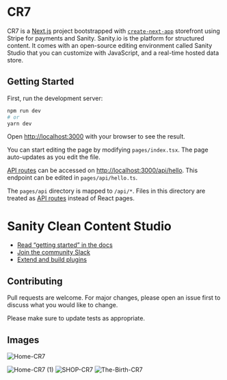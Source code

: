 # CR7

CR7 is a [Next.js](https://nextjs.org/) project bootstrapped with [`create-next-app`](https://github.com/vercel/next.js/tree/canary/packages/create-next-app)
storefront using Stripe for payments and Sanity. Sanity.io is the platform for structured content. It comes with an open-source editing environment called Sanity Studio that you can customize with JavaScript, and a real-time hosted data store. 

## Getting Started

First, run the development server:

```bash
npm run dev
# or
yarn dev
```

Open [http://localhost:3000](http://localhost:3000) with your browser to see the result.

You can start editing the page by modifying `pages/index.tsx`. The page auto-updates as you edit the file.

[API routes](https://nextjs.org/docs/api-routes/introduction) can be accessed on [http://localhost:3000/api/hello](http://localhost:3000/api/hello). This endpoint can be edited in `pages/api/hello.ts`.

The `pages/api` directory is mapped to `/api/*`. Files in this directory are treated as [API routes](https://nextjs.org/docs/api-routes/introduction) instead of React pages.

# Sanity Clean Content Studio
- [Read “getting started” in the docs](https://www.sanity.io/docs/introduction/getting-started?utm_source=readme)
- [Join the community Slack](https://slack.sanity.io/?utm_source=readme)
- [Extend and build plugins](https://www.sanity.io/docs/content-studio/extending?utm_source=readme)





## Contributing

Pull requests are welcome. For major changes, please open an issue first
to discuss what you would like to change.

Please make sure to update tests as appropriate.

## Images
![Home-CR7](https://user-images.githubusercontent.com/88935495/210754953-ff88827b-5402-4d82-b474-51907cab62e4.png)




![Home-CR7 (1)](https://user-images.githubusercontent.com/88935495/210755323-6f0ae046-cbd6-43d6-bb4a-c37f12e1304e.png)
![SHOP-CR7](https://user-images.githubusercontent.com/88935495/210755329-413d6b99-9083-4a51-bebd-c59576209147.png)
![The-Birth-CR7](https://user-images.githubusercontent.com/88935495/210755343-067b3a0b-ce14-4539-afd7-e3a09f91b215.png)
